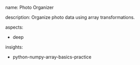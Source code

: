 name: Photo Organizer

description: Organize photo data using array transformations.

aspects:
  - deep

insights:
  - python-numpy-array-basics-practice